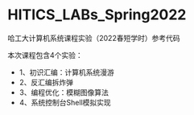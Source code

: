 # HITICS_LABs_Spring2022
哈工大计算机系统课程实验（2022春短学时）参考代码

本次课程包含4个实验：
 - 1、初识汇编：计算机系统漫游
 - 2、反汇编拆炸弹
 - 3、编程优化：模糊图像算法
 - 4、系统控制台Shell模拟实现
